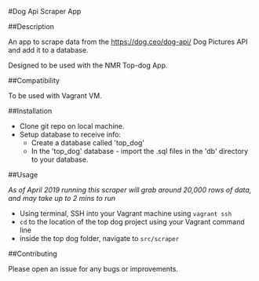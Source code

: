 #Dog Api Scraper App

##Description

An app to scrape data from the https://dog.ceo/dog-api/ Dog Pictures API and add it to a database.

Designed to be used with the NMR Top-dog App.

##Compatibility

To be used with Vagrant VM.

##Installation

* Clone git repo on local machine. 
* Setup database to receive info:
  * Create a database called 'top_dog'
  * In the 'top_dog' database - import the .sql files in the 'db' directory to your database.
  
##Usage

*As of April 2019 running this scraper will grab around 20,000 rows of data, and may take up to 2 mins to run*

* Using terminal, SSH into your Vagrant machine using ```vagrant ssh```
* ```cd``` to the location of the top dog project using your Vagrant command line
* inside the top dog folder, navigate to ```src/scraper```
 

##Contributing

Please open an issue for any bugs or improvements.